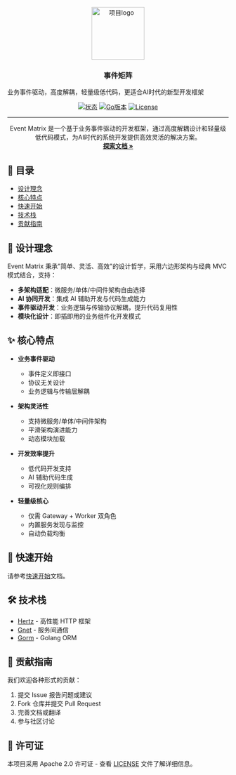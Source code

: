 <p align="center">
  <a href="https://eventmatrix.cn" rel="noopener">
 <img width=120px height=120px src="https://eventmatrix.cn/img/logo.svg" alt="项目logo"></a>
</p>

<h3 align="center">事件矩阵</h3>
<p>业务事件驱动，高度解耦，轻量级低代码，更适合AI时代的新型开发框架</pÏ>

<div align="center">

[![状态](https://img.shields.io/badge/status-活跃-success.svg)]()
[![Go版本](https://img.shields.io/badge/Go-1.23+-blue.svg)](https://golang.org/doc/devel/release.html)
[![License](https://img.shields.io/badge/license-Apache%202.0-blue.svg)](https://github.com/garrickvan/event-matrix/main/LICENSE)

</div>

---

<p align="center">
    Event Matrix 是一个基于业务事件驱动的开发框架，通过高度解耦设计和轻量级低代码模式，为AI时代的系统开发提供高效灵活的解决方案。
    <br>
    <a href="https://eventmatrix.cn"><strong>探索文档 »</strong></a>
</p>

## 📝 目录

- [设计理念](#design)
- [核心特点](#features)
- [快速开始](#getting_started)
- [技术栈](#built_using)
- [贡献指南](#contributing)

## 🧐 设计理念 <a name="design"></a>

Event Matrix 秉承"简单、灵活、高效"的设计哲学，采用六边形架构与经典 MVC 模式结合，支持：

- **多架构适配**：微服务/单体/中间件架构自由选择
- **AI 协同开发**：集成 AI 辅助开发与代码生成能力
- **事件驱动开发**：业务逻辑与传输协议解耦，提升代码复用性
- **模块化设计**：即插即用的业务组件化开发模式

## ✨ 核心特点 <a name="features"></a>

- **业务事件驱动**

  - 事件定义即接口
  - 协议无关设计
  - 业务逻辑与传输层解耦

- **架构灵活性**

  - 支持微服务/单体/中间件架构
  - 平滑架构演进能力
  - 动态模块加载

- **开发效率提升**

  - 低代码开发支持
  - AI 辅助代码生成
  - 可视化规则编排

- **轻量级核心**

  - 仅需 Gateway + Worker 双角色
  - 内置服务发现与监控
  - 自动负载均衡

## 🏁 快速开始 <a name="getting_started"></a>

请参考[快速开始](https://eventmatrix.cn/docs/intro)文档。

## 🛠 技术栈 <a name="built_using"></a>

- [Hertz](https://github.com/cloudwego/hertz) - 高性能 HTTP 框架
- [Gnet](https://github.com/panjf2000/gnet) - 服务间通信
- [Gorm](https://github.com/go-gorm/gorm) - Golang ORM

## 🤝 贡献指南 <a name="contributing"></a>

我们欢迎各种形式的贡献：

1. 提交 Issue 报告问题或建议
2. Fork 仓库并提交 Pull Request
3. 完善文档或翻译
4. 参与社区讨论

## 📄 许可证

本项目采用 Apache 2.0 许可证 - 查看 [LICENSE](https://github.com/garrickvan/event-matrix/blob/main/LICENSE) 文件了解详细信息。
